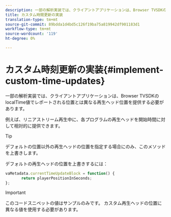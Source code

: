 ```yaml
---
description: 一部の解析実装では、クライアントアプリケーションは、Browser TVSDKのlocalTime値でレポートされる位置とは異なる再生ヘッド位置を提供する必要があります。
title: カスタム時間更新の実装
translation-type: tm+mt
source-git-commit: 89bdda1d4bd5c126f19ba75a819942df901183d1
workflow-type: tm+mt
source-wordcount: '119'
ht-degree: 0%

---
```



# カスタム時刻更新の実装{#implement-custom-time-updates}

一部の解析実装では、クライアントアプリケーションは、Browser TVSDKのlocalTime値でレポートされる位置とは異なる再生ヘッド位置を提供する必要があります。

例えば、リニアストリーム再生中に、各プログラムの再生ヘッドを開始時間に対して相対的に提供できます。

>[!TIP]
>
>デフォルトの位置以外の再生ヘッドの位置を指定する場合にのみ、このメソッドを上書きします。

デフォルトの再生ヘッドの位置を上書きするには：

```js
vaMetadata.currentTimeUpdateBlock = function() { 
       return playerPositionInSeconds; 
}; 
```

>[!IMPORTANT]
>
>このコードスニペットの値はサンプルのみです。 カスタム再生ヘッドの位置に異なる値を使用する必要があります。

